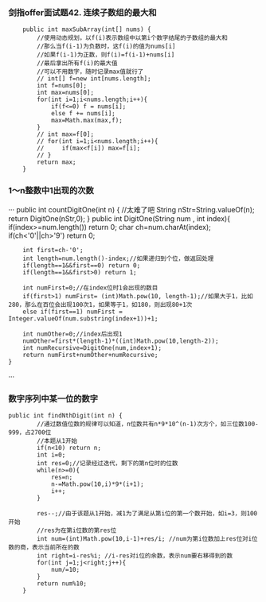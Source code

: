 ### 剑指offer面试题42. 连续子数组的最大和
```
    public int maxSubArray(int[] nums) {
        //使用动态规划，以f(i)表示数组中以第i个数字结尾的子数组的最大和
        //那么当f(i-1)为负数时，这f(i)的值为nums[i]
        //如果f(i-1)为正数，则f(i)=f(i-1)+nums[i]
        //最后拿出所有f(i)的最大值
        //可以不用数字，随时记录max值就行了
        // int[] f=new int[nums.length];
        int f=nums[0];
        int max=nums[0];
        for(int i=1;i<nums.length;i++){
            if(f<=0) f = nums[i];
            else f += nums[i];
            max=Math.max(max,f);
        }
        // int max=f[0];
        // for(int i=1;i<nums.length;i++){
        //     if(max<f[i]) max=f[i];
        // }
        return max;
    }
```
### 1～n整数中1出现的次数
···
public int countDigitOne(int n) {
        //太难了吧
        String nStr=String.valueOf(n);
        return DigitOne(nStr,0);
    }
    public int DigitOne(String num , int index){
        if(index>=num.length()) return 0;
        char ch=num.charAt(index);
        if(ch<'0'||ch>'9') return 0;

        int first=ch-'0';
        int length=num.length()-index;//如果递归到个位，做返回处理
        if(length==1&&first==0) return 0;
        if(length==1&&first>0) return 1;
        
        int numFirst=0;//在index位时1会出现的数目
        if(first>1) numFirst= (int)Math.pow(10, length-1);//如果大于1，比如280，那么在百位会出现100次1，如果等于1，如180，则出现80+1次
        else if(first==1) numFirst = Integer.valueOf(num.substring(index+1))+1;

        int numOther=0;//index后出现1
        numOther=first*(length-1)*((int)Math.pow(10,length-2));
        int numRecursive=DigitOne(num,index+1);
        return numFirst+numOther+numRecursive;
    }
···
### 数字序列中某一位的数字
```
public int findNthDigit(int n) {
        //通过数值位数的规律可以知道，n位数共有n*9*10^(n-1)次方个，如三位数100-999，占2700位
        //本题从1开始
        if(n<10) return n;
        int i=0;
        int res=0;//记录经过迭代，剩下的第n位时的位数
        while(n>=0){
            res=n;
            n-=Math.pow(10,i)*9*(i+1);
            i++;
        }

        res--;//由于该题从1开始，减1为了满足从第i位的第一个数开始，如i=3，则100开始
        //res为在第i位数的第res位
        int num=(int)Math.pow(10,i-1)+res/i; //num为第i位数加上res位对i位数的商，表示当前所在的数
        int right=i-res%i; //i-res对i位的余数，表示num要右移得到的数
        for(int j=1;j<right;j++){
            num/=10;
        }
        return num%10;
    }
```